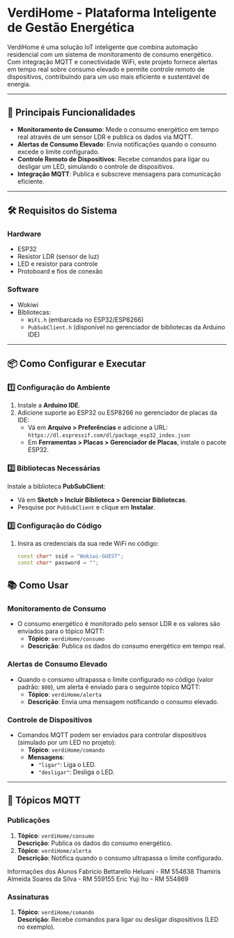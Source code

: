 # VerdiHome - Plataforma Inteligente de Gestão Energética

VerdiHome é uma solução IoT inteligente que combina automação residencial com um sistema de monitoramento de consumo energético. Com integração MQTT e conectividade WiFi, este projeto fornece alertas em tempo real sobre consumo elevado e permite controle remoto de dispositivos, contribuindo para um uso mais eficiente e sustentável de energia.

---

## 🚀 **Principais Funcionalidades**
- **Monitoramento de Consumo**: Mede o consumo energético em tempo real através de um sensor LDR e publica os dados via MQTT.
- **Alertas de Consumo Elevado**: Envia notificações quando o consumo excede o limite configurado.
- **Controle Remoto de Dispositivos**: Recebe comandos para ligar ou desligar um LED, simulando o controle de dispositivos.
- **Integração MQTT**: Publica e subscreve mensagens para comunicação eficiente.

---

## 🛠️ **Requisitos do Sistema**
### Hardware
- ESP32 
- Resistor LDR (sensor de luz)
- LED e resistor para controle
- Protoboard e fios de conexão

### Software
- Wokiwi
- Bibliotecas:
  - `WiFi.h` (embarcada no ESP32/ESP8266)
  - `PubSubClient.h` (disponível no gerenciador de bibliotecas da Arduino IDE)

---

## 📦 **Como Configurar e Executar**
### 1️⃣ **Configuração do Ambiente**
1. Instale a **Arduino IDE**.
2. Adicione suporte ao ESP32 ou ESP8266 no gerenciador de placas da IDE:
   - Vá em **Arquivo > Preferências** e adicione a URL: 
     `https://dl.espressif.com/dl/package_esp32_index.json`
   - Em **Ferramentas > Placas > Gerenciador de Placas**, instale o pacote ESP32.

### 2️⃣ **Bibliotecas Necessárias**
Instale a biblioteca **PubSubClient**:
- Vá em **Sketch > Incluir Biblioteca > Gerenciar Bibliotecas**.
- Pesquise por `PubSubClient` e clique em **Instalar**.

### 3️⃣ **Configuração do Código**
1. Insira as credenciais da sua rede WiFi no código:
   ```cpp
   const char* ssid = "Wokiwi-GUEST";
   const char* password = "";


## 📚 **Como Usar**

### **Monitoramento de Consumo**
- O consumo energético é monitorado pelo sensor LDR e os valores são enviados para o tópico MQTT:
  - **Tópico**: `verdiHome/consumo`
  - **Descrição**: Publica os dados do consumo energético em tempo real.

### **Alertas de Consumo Elevado**
- Quando o consumo ultrapassa o limite configurado no código (valor padrão: `800`), um alerta é enviado para o seguinte tópico MQTT:
  - **Tópico**: `verdiHome/alerta`
  - **Descrição**: Envia uma mensagem notificando o consumo elevado.

### **Controle de Dispositivos**
- Comandos MQTT podem ser enviados para controlar dispositivos (simulado por um LED no projeto):
  - **Tópico**: `verdiHome/comando`
  - **Mensagens**:
    - `"ligar"`: Liga o LED.
    - `"desligar"`: Desliga o LED.

---

## 📡 **Tópicos MQTT**

### **Publicações**
1. **Tópico**: `verdiHome/consumo`  
   **Descrição**: Publica os dados do consumo energético.
2. **Tópico**: `verdiHome/alerta`  
   **Descrição**: Notifica quando o consumo ultrapassa o limite configurado.


Informações dos Alunos
Fabricio Bettarello Heluani - RM 554638
Thamiris Almeida Soares da Silva - RM 559155
Eric Yuji Ito - RM 554869

### **Assinaturas**
1. **Tópico**: `verdiHome/comando`  
   **Descrição**: Recebe comandos para ligar ou desligar dispositivos (LED no exemplo).

